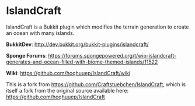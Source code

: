 IslandCraft
===========

IslandCraft is a Bukkit plugin which modifies the terrain generation to create an ocean with many islands.

**BukkitDev**: http://dev.bukkit.org/bukkit-plugins/islandcraft/

**Sponge Forums**: https://forums.spongepowered.org/t/wip-islandcraft-generates-and-ocean-filled-with-biome-themed-islands/11522

**Wiki**: https://github.com/hoqhuuep/IslandCraft/wiki

This is a fork from https://github.com/Craftstuebchen/IslandCraft, which is itself a fork from the original source available here: https://github.com/hoqhuuep/IslandCraft